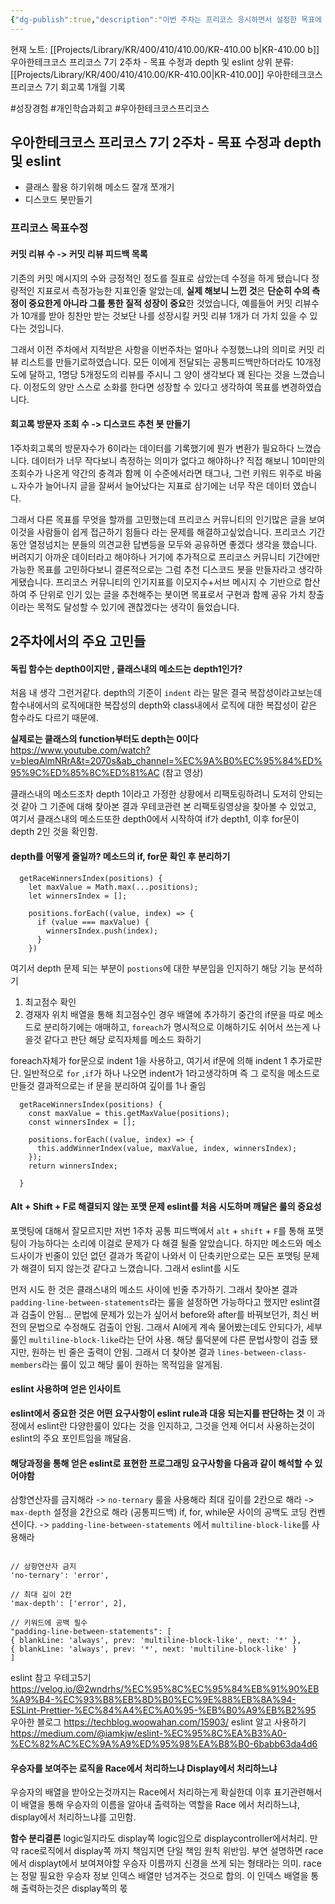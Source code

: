 ```yaml
---
{"dg-publish":true,"description":"이번 주차는 프리코스 응시하면서 설정한 목표에 대해 수정 방향과 미션 구현하면서 생겼던 depth분리, eslint, 로직 view에서 처리할지 말지 고민등에 대해 이야기합니다","title":"우아한테크코스 프리코스 7기 2주차 - 목표 수정과 depth 및 eslint","permalink":"/projects/library/kr/400/410/410-00/kr-410-00-b/","dgPassFrontmatter":true,"noteIcon":"0","created":"2024-11-20T19:44:50.135+09:00","updated":"2024-11-20T23:15:03.463+09:00"}
---
```


현재 노트: [[Projects/Library/KR/400/410/410.00/KR-410.00 b\|KR-410.00 b]] 우아한테크코스 프리코스 7기 2주차 - 목표 수정과 depth 및 eslint
상위 분류: [[Projects/Library/KR/400/410/410.00/KR-410.00\|KR-410.00]] 우아한테크코스 프리코스 7기 회고록 1개월 기록


#성장경험 #개인학습과회고 #우아한테크코스프리코스



## 우아한테크코스 프리코스 7기 2주차 - 목표 수정과 depth 및 eslint

- 클래스 활용 하기위해 메소드 잘개 쪼개기
- 디스코드 봇만들기

### 프리코스 목표수정

#### 커밋 리뷰 수 -> 커밋 리뷰 피드백 목록
기존의 커밋 메시지의 수와 긍정적인 정도를 질표로 삼았는데 수정을 하게 됐습니다
정량적인 지표로서 측정가능한 지표인줄 알았는데, **실제 해보니 느낀 것**은 **단순히 수의 측정이 중요한게 아니라 그를 통한 질적 성장이 중요**한 것었습니다,
예를들어 커밋 리뷰수가 10개를 받아 칭찬만 받는 것보단 나를 성장시킬 커밋 리뷰 1개가 더 가치 있을 수 있다는 것입니다.

그래서 이전 주차에서 지적받은 사항을 이번주차는 얼마나 수정했느냐의 의미로 커밋 리뷰 리스트를 만들기로하였습니다. 모든 이에게 전달되는 공통피드백만하더라도 10개정도에 달하고, 1명당 5개정도의 리뷰를 주시니 그 양이 생각보다 꽤 된다는 것을 느꼈습니다.
이정도의 양만 스스로 소화를 한다면 성장할 수 있다고 생각하여 목표를 변경하였습니다.

#### 회고록 방문자 조회 수 -> 디스코드 추천 봇 만들기
1주차회고록의 방문자수가 6이라는 데이터를 기록했기에 뭔가 변환가 필요하다 느꼈습니다. 데이터가 너무 작다보니 측정하는 의미가 없다고 해야하나? 직접 해보니 10미만의 조회수가 나온게 약간의 충격과 함께 이 수준에서라면 태그나, 그런 키워드 위주로 바움ㄴ자수가 늘어나지 글을 잘써서 늘어났다는 지표로 삼기에는 너무 작은 데이터 였습니다.

그래서 다른 목표를 무엇을 할까를 고민했는데 프리코스 커뮤니티의 인기많은 글을 보여 이것을 사람들이 쉽게 접근하기 힘들다 라는 문제를 해결하고싶었습니다. 프리코스 기간동안 열정넘치는 분들의 의견교환 답변등을 모두와 공유하면 좋겠다 생각을 했습니다. 버려지기 아까운 데이터라고 해야하나
거기에 추가적으로 프리코스 커뮤니티 기간에만 가능한 목표를 고민하다보니 결론적으로는 그럼 추천 디스코드 봇을 만들자라고 생각하게됐습니다.
프리코스 커뮤니티의 인기지표를 이모지수+서브 메시지 수 기반으로 합산하여 주 단위로 인기 있는 글을 추천해주는 봇이면 목표로서 구현과 함께 공유 가치 창출이라는 목적도 달성할 수 있기에 괜찮겠다는 생각이 들었습니다.


## 2주차에서의 주요 고민들

#### 독립 함수는 depth0이지만 , 클래스내의 메소드는 depth1인가?

처음 내 생각
그런거같다. depth의 기준이 `indent` 라는 말은 결국 복잡성이라고보는데 함수내에서의 로직에대한 복잡성의 depth와 class내에서 로직에 대한 복잡성이 같은 함수라도 다르기 때문에.

**실제로는 클래스의 function부터도 depth는 0이다**
https://www.youtube.com/watch?v=bIeqAlmNRrA&t=2070s&ab_channel=%EC%9A%B0%EC%95%84%ED%95%9C%ED%85%8C%ED%81%AC  (참고 영상)

클래스내의 메소드조차 depth 1이라고 가정한 상황에서 리팩토링하려니 도저히 안되는 것 같아 그 기준에 대해 찾아본 결과
우테코관련 본 리팩토링영상을 찾아볼 수 있었고, 여기서 클래스내의 메소드또한  depth0에서 시작하여 if가 depth1, 이후 for문이 depth 2인 것을 확인함.

#### depth를 어떻게 줄일까? 메소드의 if, for문 확인 후 분리하기
```
  getRaceWinnersIndex(positions) {
    let maxValue = Math.max(...positions);
    let winnersIndex = [];

    positions.forEach((value, index) => {
      if (value === maxValue) {
        winnersIndex.push(index);
      }
    })

```

여기서 depth 문제 되는 부분이 `postions`에 대한 부분임을 인지하기
해당 기능 분석하기
1. 최고점수 확인
2. 경재자 위치 배열을 통해 최고점수인 경우 배열에 추가하기
중간의 if문을 따로 메소드로 분리하기에는 애매하고, `foreach`가 명시적으로 이해하기도 쉬어서 쓰는게 나을것 같다고 판단
해당 로직자체를 메소드 화하기

foreach자체가 for문으로  indent 1을 사용하고, 여기서 if문에 의해 indent 1 추가로판단.
일반적으로 `for` ,`if`가 하나 나오면 indent가 1라고생각하며 즉 그 로직을 메소드로만들것
결과적으로는 if 문을 분리하여 깊이를 1나 줄임

```
  getRaceWinnersIndex(positions) {
    const maxValue = this.getMaxValue(positions);
    const winnersIndex = [];

    positions.forEach((value, index) => {
      this.addWinnerIndex(value, maxValue, index, winnersIndex);
    });
    return winnersIndex;

  }
```
#### **Alt + Shift + F**로 해결되지 않는 포맷 문제 eslint를 처음 시도하며 깨달은 룰의 중요성

포맷팅에 대해서 잘모르지만 저번 1주차 공통 피드백에서 `alt` + `shift` + `F`를 통해 포맷팅이 가능하다는 소리에 이걸로 문제가 다 해결 될줄 알았습니다. 하지만  메소드와 메소드사이가 빈줄이 있던 없던 결과가 똑같이 나와서 이 단축키만으로는 모든 포맷팅 문제가 해결이 되지 않는것 같다고 느꼈습니다. 그래서 eslint를 시도

먼저 시도 한 것은 클래스내의 메소드 사이에 빈줄 추가하기. 그래서 찾아본 결과 `padding-line-between-statements`라는 룰을 설정하면 가능하다고 했지만 eslint결과 검출이 안됨... 문법에 문제가 있는가 싶어서 before와 after를 바꿔보던가, 최신 버전의 문법으로 수정해도 검출이 안됨. 그래서 AI에게 계속 물어봤는데도 안되다가, 세부 룰인 `multiline-block-like`라는 단어 사용. 해당 룰덕분에 다른 문법사항이 검출 됐지만, 원하는 빈 줄은 출력이 안됨. 그래서 더 찾아본 결과 `lines-between-class-members`라는 룰이 있고 해당 룰이 원하는 목적임을 알게됨.

#### **eslint 사용하며 얻은 인사이트**
 **eslint에서 중요한 것은 어떤 요구사항이 eslint rule과 대응 되는지를 판단하는 것**
이 과정에서 eslint란 다양한룰이 있다는 것을 인지하고, 그것을 언제 어디서 사용하는것이 eslint의 주요 포인트임을 깨달음.

#### 해당과정을 통해 얻은 eslint로 표현한 프로그래밍 요구사항을 다음과 같이 해석할 수 있어야함
삼항연산자를 금지해라 ->  `no-ternary`  룰을 사용해라
최대 깊이를 2칸으로 해라 -> `max-depth` 설정을 2칸으로 해라
(공통피드백) if, for, while문 사이의 공백도 코딩 컨벤션이다. -> `padding-line-between-statements` 에서 `multiline-block-like`를 사용해라
```
	
// 삼항연산자 금지
'no-ternary': 'error',

// 최대 깊이 2칸
'max-depth': ['error', 2],

// 키워드에 공백 필수
"padding-line-between-statements": [
{ blankLine: 'always', prev: 'multiline-block-like', next: '*' },
{ blankLine: 'always', prev: '*', next: 'multiline-block-like' }
]

```
eslint 참고
우테고5기 https://velog.io/@2wndrhs/%EC%95%8C%EC%95%84%EB%91%90%EB%A9%B4-%EC%93%B8%EB%8D%B0%EC%9E%88%EB%8A%94-ESLint-Prettier-%EC%84%A4%EC%A0%95-%EB%B0%A9%EB%B2%95
우아한 블로그 https://techblog.woowahan.com/15903/
eslint 알고 사용하기 https://medium.com/@iamkjw/eslint-%EC%95%8C%EA%B3%A0-%EC%82%AC%EC%9A%A9%ED%95%98%EA%B8%B0-6babb63da4d6

#### 우승자를 보여주는 로직을 Race에서 처리하느냐 Display에서 처리하느냐

우승자의 배열을 받아오는것까지는 Race에서 처리하는게 확실한데 이후 표기관련해서 이 배열을 통해 우승자의 이름을 알아내 출력하는 역할을 Race 에서 처리하느냐, display에서 처리하느냐를 고민함. 

**함수 분리결론**
logic일지라도 display쪽 logic임으로 displaycontroller에서처리. 만약 race로직에서 display쪽 까지 책임지면 단일 책임 원칙 위반임. 부연 설명하면 race에서 displayt에서 보여져야할 우승자 이름까지 신경을 쓰게 되는 형태라는 의미. race는 정말 필요한 우승자 정보 인덱스 배열만 넘겨주는 것으로 합의. 이 인덱스 배열을 통해 출력하는것은 display쪽의 몫
